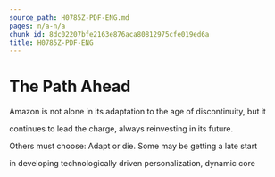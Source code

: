 ```yaml
---
source_path: H0785Z-PDF-ENG.md
pages: n/a-n/a
chunk_id: 8dc02207bfe2163e876aca80812975cfe019ed6a
title: H0785Z-PDF-ENG
---
```

# The Path Ahead

Amazon is not alone in its adaptation to the age of discontinuity, but it

continues to lead the charge, always reinvesting in its future.

Others must choose: Adapt or die. Some may be getting a late start

in developing technologically driven personalization, dynamic core
